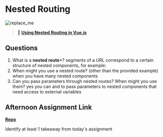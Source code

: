 # Nested Routing

![replace_me](https://codeworks.blob.core.windows.net/public/assets/img/illustrations/placeholder.svg)

> **📖 [Using Nested Routing in Vue.js](https://codeworksacademy.com/fs-student-guide/resources/wk6/04-Child-Routes)**

## Questions

1. What is a **nested route***?
segments of a URL correspond to a certain structure of nested components, for example:
2. When might you use a nested route? (other than the provided example)
when you have many nested components 
3. Can you pass parameters through nested routes? When might you use them?
yes you can and to pass parameters to nested components that need access to external variables 
## Afternoon Assignment Link

**[Repo](https://github.com/Joshua-Jensen/<ASSIGNMENT_REPO>)**

Identify at least 1 takeaway from today's assignment
